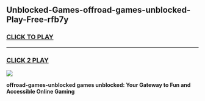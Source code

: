 
## Unblocked-Games-offroad-games-unblocked-Play-Free-rfb7y
<h3>
<a href="https://premium76.site?title=offroad-games-unblocked&ref=18A">CLICK TO PLAY</a></h3>
<hr>

<h3>
<a href="https://premium76.site?title=offroad-games-unblocked&ref=18A">CLICK 2 PLAY</a>
  
</h3>

<a href="https://premium76.site?title=offroad-games-unblocked&ref=18A"><img src="https://clearcache.store/games.png"></a>


**offroad-games-unblocked games unblocked: Your Gateway to Fun and Accessible Online Gaming**
